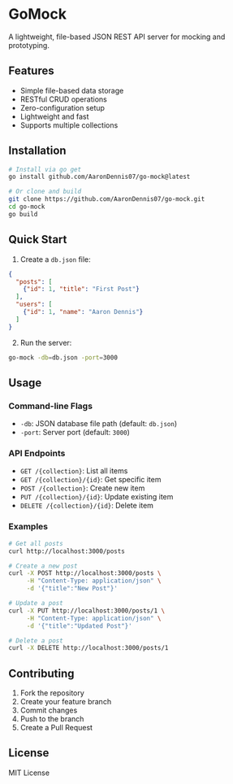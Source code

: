 # GoMock

A lightweight, file-based JSON REST API server for mocking and prototyping.

## Features

- Simple file-based data storage
- RESTful CRUD operations
- Zero-configuration setup
- Lightweight and fast
- Supports multiple collections

## Installation

```bash
# Install via go get
go install github.com/AaronDennis07/go-mock@latest

# Or clone and build
git clone https://github.com/AaronDennis07/go-mock.git
cd go-mock
go build
```

## Quick Start

1. Create a `db.json` file:
```json
{
  "posts": [
    {"id": 1, "title": "First Post"}
  ],
  "users": [
    {"id": 1, "name": "Aaron Dennis"}
  ]
}
```

2. Run the server:
```bash
go-mock -db=db.json -port=3000
```

## Usage

### Command-line Flags
- `-db`: JSON database file path (default: `db.json`)
- `-port`: Server port (default: `3000`)

### API Endpoints

- `GET /{collection}`: List all items
- `GET /{collection}/{id}`: Get specific item
- `POST /{collection}`: Create new item
- `PUT /{collection}/{id}`: Update existing item
- `DELETE /{collection}/{id}`: Delete item

### Examples

```bash
# Get all posts
curl http://localhost:3000/posts

# Create a new post
curl -X POST http://localhost:3000/posts \
     -H "Content-Type: application/json" \
     -d '{"title":"New Post"}'

# Update a post
curl -X PUT http://localhost:3000/posts/1 \
     -H "Content-Type: application/json" \
     -d '{"title":"Updated Post"}'

# Delete a post
curl -X DELETE http://localhost:3000/posts/1
```

## Contributing

1. Fork the repository
2. Create your feature branch
3. Commit changes
4. Push to the branch
5. Create a Pull Request

## License

MIT License